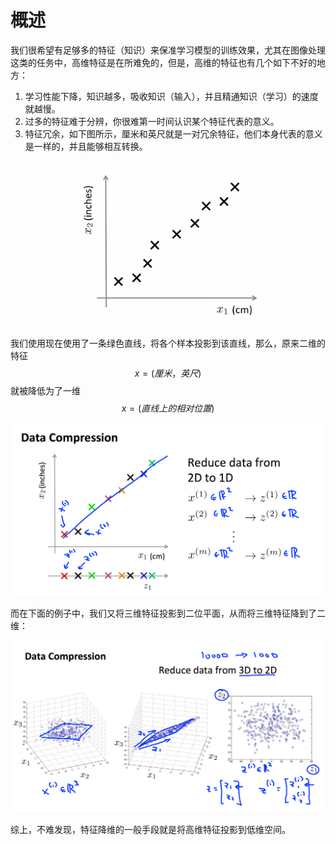 概述
==========

我们很希望有足够多的特征（知识）来保准学习模型的训练效果，尤其在图像处理这类的任务中，高维特征是在所难免的，但是，高维的特征也有几个如下不好的地方：

1. 学习性能下降，知识越多，吸收知识（输入），并且精通知识（学习）的速度就越慢。
2. 过多的特征难于分辨，你很难第一时间认识某个特征代表的意义。
3. 特征冗余，如下图所示，厘米和英尺就是一对冗余特征，他们本身代表的意义是一样的，并且能够相互转换。

<div style="text-align: center">
<img src="../attachments/特征冗余.png" width="300"></img>
</div>

我们使用现在使用了一条绿色直线，将各个样本投影到该直线，那么，原来二维的特征 $$x = (厘米，英尺)$$ 就被降低为了一维 $$x = (直线上的相对位置)$$

<div style="text-align: center">
<img src="../attachments/2d-1d.png" width="500"></img>
</div>

而在下面的例子中，我们又将三维特征投影到二位平面，从而将三维特征降到了二维：

<div style="text-align: center">
<img src="../attachments/3d-2d.png" width="500"></img>
</div>

综上，不难发现，特征降维的一般手段就是将高维特征投影到低维空间。
